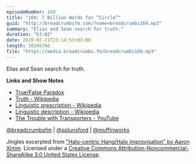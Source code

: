 ```yaml
---
episodeNumber: 169
title: "169: 7 Billion Words for “Circle”"
guid: "http://breadcrumbsfm.com/?name=breadcrumbs169.mp3"
summary: "Elias and Sean search for truth."
duration: "53:02"
date: 2020-02-21T23:14:53+03:00
length: 38346766
file: "https://media.breadcrumbs.fm/breadcrumbs169.mp3"
---
```

Elias and Sean search for truth.

**Links and Show Notes**
- [True/False Paradox](https://breadcrumbsfm.com/images/169/true-false.jpeg)
- [Truth - Wikipedia](https://en.wikipedia.org/wiki/Truth#Major_theories)
- [Linguistic prescription - Wikipedia](https://en.wikipedia.org/wiki/Linguistic_prescription)
- [Linguistic description - Wikipedia](https://en.wikipedia.org/wiki/Linguistic_description)
- [The Trouble with Transporters - YouTube](https://youtu.be/nQHBAdShgYI)

[@breadcrumbsfm](https://twitter.com/breadcrumbsfm) | [@splunsford](https://twitter.com/splunsford) | [@muffinworks](https://twitter.com/muffinworks)

Jingles excerpted from ["Halo-centric Hang/Halo improvisation" by Aaron Ximm](http://freemusicarchive.org/music/aaron_ximm/handpans_and_the_hang/). Licensed under a [Creative Commons Attribution-Noncommercial-ShareAlike 3.0 United States License](http://creativecommons.org/licenses/by-nc-sa/3.0/us/).